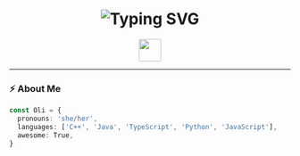 <h1 align="center">
  <img src="https://readme-typing-svg.demolab.com?font=Fira+Code&pause=1000&color=F76EF2&width=435&lines=Hey+there!+I'm+Owen+Eugenio;Cyber+Criminologist+%F0%9F%94%A5;Software+Engineer+%E2%9A%94%EF%B8%8F;Zen+Philosopher+%F0%9F%8C%B1" alt="Typing SVG" />
</h1>

<p align="center">
  <img src="https://media.giphy.com/media/hvRJCLFzcasrR4ia7z/giphy.gif" width="40" /> 
</p>

---

### ⚡ About Me

```ts
const Oli = {
  pronouns: 'she/her',
  languages: ['C++', 'Java', 'TypeScript', 'Python', 'JavaScript'],
  awesome: True,
}

